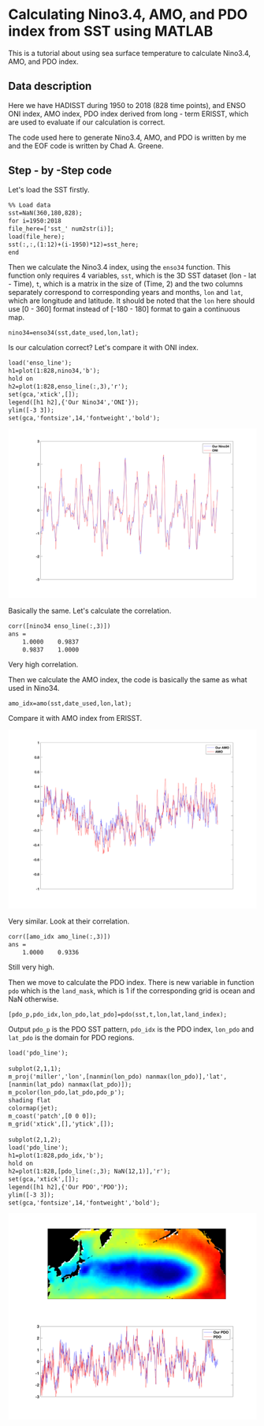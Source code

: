 Calculating Nino3.4, AMO, and PDO index from SST using MATLAB
==================================================================

This is a tutorial about using sea surface temperature to calculate Nino3.4, AMO, and PDO index.

Data description
-------------

Here we have HADISST during 1950 to 2018 (828 time points), and ENSO ONI index, AMO index, PDO index derived from long - term ERISST, which are used to evaluate if our calculation is correct.

The code used here to generate Nino3.4, AMO, and PDO is written by me and the EOF code is written by Chad A. Greene.

Step - by -Step code
-------------

Let's load the SST firstly.

```
%% Load data
sst=NaN(360,180,828);
for i=1950:2018
file_here=['sst_' num2str(i)];
load(file_here);
sst(:,:,(1:12)+(i-1950)*12)=sst_here;
end
```

Then we calculate the Nino3.4 index, using the `enso34` function. This function only requires 4 variables, `sst`, which is the 3D SST dataset (lon - lat - Time), `t`, which is a matrix in the size of (Time, 2) and the two columns separately correspond to corresponding years and months, `lon` and `lat`, which are longitude and latitude. It should be noted that the `lon` here should use [0 - 360] format instead of [-180 - 180] format to gain a continuous map.

```
nino34=enso34(sst,date_used,lon,lat);
```

Is our calculation correct? Let's compare it with ONI index.

```
load('enso_line');
h1=plot(1:828,nino34,'b');
hold on
h2=plot(1:828,enso_line(:,3),'r');
set(gca,'xtick',[]);
legend([h1 h2],{'Our Nino34','ONI'});
ylim([-3 3]);
set(gca,'fontsize',14,'fontweight','bold');
```
![Image text](https://github.com/ZijieZhaoMMHW/Cal_CM/blob/master/example_nino34.png)

Basically the same. Let's calculate the correlation.
```
corr([nino34 enso_line(:,3)])
ans =
    1.0000    0.9837
    0.9837    1.0000
```

Very high correlation.

Then we calculate the AMO index, the code is basically the same as what used in Nino34.

```
amo_idx=amo(sst,date_used,lon,lat);
```

Compare it with AMO index from ERISST.

![Image text](https://github.com/ZijieZhaoMMHW/Cal_CM/blob/master/example_amo.png)

Very similar. Look at their correlation.

```
corr([amo_idx amo_line(:,3)])
ans =
    1.0000    0.9336
```

Still very high.

Then we move to calculate the PDO index. There is new variable in function `pdo` which is the `land_mask`, which is 1 if the corresponding grid is ocean and NaN otherwise.

```
[pdo_p,pdo_idx,lon_pdo,lat_pdo]=pdo(sst,t,lon,lat,land_index);
```
Output `pdo_p` is the PDO SST pattern, `pdo_idx` is the PDO index, `lon_pdo` and `lat_pdo` is the domain for PDO regions.

 ```
 load('pdo_line');

subplot(2,1,1);
m_proj('miller','lon',[nanmin(lon_pdo) nanmax(lon_pdo)],'lat',[nanmin(lat_pdo) nanmax(lat_pdo)]);
m_pcolor(lon_pdo,lat_pdo,pdo_p');
shading flat
colormap(jet);
m_coast('patch',[0 0 0]);
m_grid('xtick',[],'ytick',[]);
 
subplot(2,1,2);
load('pdo_line');
h1=plot(1:828,pdo_idx,'b');
hold on
h2=plot(1:828,[pdo_line(:,3); NaN(12,1)],'r');
set(gca,'xtick',[]);
legend([h1 h2],{'Our PDO','PDO'});
ylim([-3 3]);
set(gca,'fontsize',14,'fontweight','bold');
 ```
![Image text](https://github.com/ZijieZhaoMMHW/Cal_CM/blob/master/example_pdo.png)




